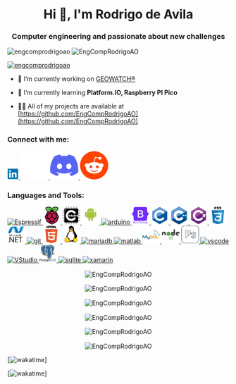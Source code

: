 <h1 align="center">Hi 👋, I'm Rodrigo de Avila</h1>
<h3 align="center">Computer engineering and passionate about new challenges</h3>

<p align="left"> 
  <img src="https://komarev.com/ghpvc/?username=engcomprodrigoao&label=Profile%20views&color=0e75b6&style=flat" alt="engcomprodrigoao" />
  <img  src="https://wakatime.com/badge/github/EngCompRodrigoAO/Multimanutencao.svg" alt="EngCompRodrigoAO" />
</p>

<p align="left"> 
  <a href="https://github.com/ryo-ma/github-profile-trophy">
    <img src="https://github-profile-trophy.vercel.app/?username=engcomprodrigoao" alt="engcomprodrigoao" />
  </a> 
</p>



- 🔭 I’m currently working on [GEOWATCH®](https://github.com/EngCompRodrigoAO/GEOWATCH-)

- 🌱 I’m currently learning **Platform.IO, Raspberry PI Pico**

- 👨‍💻 All of my projects are available at [https://github.com/EngCompRodrigoAO](https://github.com/EngCompRodrigoAO)

<h3 align="left">Connect with me:</h3>
<p align="left">
  <a href="https://www.linkedin.com/in/rodrigo-de-avila-oliveira-341b06182" target="blank">
    <img src="https://raw.githubusercontent.com/devicons/devicon/refs/heads/master/icons/linkedin/linkedin-original.svg" alt="linkedin"  width="5%" />
  </a>
  <a href="https://x.com/Rodrigo72407284" target="blank">
    <img src="https://raw.githubusercontent.com/CLorant/readme-social-icons/refs/heads/main/large/light/twitter-x.svg" alt="x" />
  </a>
  <a href="https://discord.com/channels/@eng.rodrigo.ao" target="blank">
    <img src="https://raw.githubusercontent.com/CLorant/readme-social-icons/refs/heads/main/large/colored/discord.svg" alt="Discord" />
  </a>
  <a href="https://www.reddit.com/user/Deep_Patience7202/" target="blank">
    <img src="https://raw.githubusercontent.com/CLorant/readme-social-icons/refs/heads/main/large/colored/reddit.svg" alt="Reddit" />
  </a>
</p>

<h3 align="left">Languages and Tools:</h3>
  <p align="left">
    <a href="https://www.espressif.com/" target="_blank" rel="noreferrer">
      <img src="https://cdn.worldvectorlogo.com/logos/espressif-systems.svg" alt="Espressif" width="40" height="40"/>
    </a>
    <a href="https://www.raspberrypi.com/documentation/microcontrollers/pico-series.html" target="_blank" rel="noreferrer"> 
      <img src="https://raw.githubusercontent.com/devicons/devicon/refs/heads/master/icons/raspberrypi/raspberrypi-original.svg" alt="Raspberrypi" width="40" height="40"/>
    </a>
    <a href="https://www.geeksforgeeks.org/embedded-c/" target="_blank" rel="noreferrer">
      <img src="https://raw.githubusercontent.com/devicons/devicon/refs/heads/master/icons/embeddedc/embeddedc-original-wordmark.svg" alt="EmbeddedC" width="40" height="40"/>
    </a>
    <a href="https://developer.android.com" target="_blank" rel="noreferrer">
      <img src="https://raw.githubusercontent.com/devicons/devicon/master/icons/android/android-original-wordmark.svg" alt="android" width="40" height="40"/>
    </a>
    <a href="https://www.arduino.cc/" target="_blank" rel="noreferrer">
      <img src="https://cdn.worldvectorlogo.com/logos/arduino-1.svg" alt="arduino" width="40" height="40"/> 
    </a> 
    <a href="https://getbootstrap.com" target="_blank" rel="noreferrer">
      <img src="https://raw.githubusercontent.com/devicons/devicon/master/icons/bootstrap/bootstrap-plain-wordmark.svg" alt="bootstrap" width="40" height="40"/>
    </a> 
    <a href="https://www.cprogramming.com/" target="_blank" rel="noreferrer"> 
      <img src="https://raw.githubusercontent.com/devicons/devicon/master/icons/c/c-original.svg" alt="c" width="40" height="40"/> 
    </a> 
    <a href="https://www.w3schools.com/cpp/" target="_blank" rel="noreferrer"> 
      <img src="https://raw.githubusercontent.com/devicons/devicon/master/icons/cplusplus/cplusplus-original.svg" alt="cplusplus" width="40" height="40"/> 
    </a>
    <a href="https://www.w3schools.com/cs/" target="_blank" rel="noreferrer"> 
      <img src="https://raw.githubusercontent.com/devicons/devicon/master/icons/csharp/csharp-original.svg" alt="csharp" width="40" height="40"/> 
    </a> 
    <a href="https://www.w3schools.com/css/" target="_blank" rel="noreferrer"> 
      <img src="https://raw.githubusercontent.com/devicons/devicon/master/icons/css3/css3-original-wordmark.svg" alt="css3" width="40" height="40"/> 
    </a> 
    <a href="https://dotnet.microsoft.com/" target="_blank" rel="noreferrer"> 
      <img src="https://raw.githubusercontent.com/devicons/devicon/master/icons/dot-net/dot-net-original-wordmark.svg" alt="dotnet" width="40" height="40"/> 
    </a> 
    <a href="https://git-scm.com/" target="_blank" rel="noreferrer"> 
      <img src="https://www.vectorlogo.zone/logos/git-scm/git-scm-icon.svg" alt="git" width="40" height="40"/> 
    </a> 
    <a href="https://www.w3.org/html/" target="_blank" rel="noreferrer"> 
      <img src="https://raw.githubusercontent.com/devicons/devicon/master/icons/html5/html5-original-wordmark.svg" alt="html5" width="40" height="40"/> 
    </a> 
    <a href="https://www.linux.org/" target="_blank" rel="noreferrer"> 
      <img src="https://raw.githubusercontent.com/devicons/devicon/master/icons/linux/linux-original.svg" alt="linux" width="40" height="40"/> 
    </a> 
    <a href="https://mariadb.org/" target="_blank" rel="noreferrer"> 
      <img src="https://www.vectorlogo.zone/logos/mariadb/mariadb-icon.svg" alt="mariadb" width="40" height="40"/> 
    </a> 
    <a href="https://www.mathworks.com/" target="_blank" rel="noreferrer"> 
      <img src="https://upload.wikimedia.org/wikipedia/commons/2/21/Matlab_Logo.png" alt="matlab" width="40" height="40"/> 
    </a> 
    <a href="https://www.mysql.com/" target="_blank" rel="noreferrer">
      <img src="https://raw.githubusercontent.com/devicons/devicon/master/icons/mysql/mysql-original-wordmark.svg" alt="mysql" width="40" height="40"/> 
    </a> 
    <a href="https://nodejs.org" target="_blank" rel="noreferrer"> 
      <img src="https://raw.githubusercontent.com/devicons/devicon/master/icons/nodejs/nodejs-original-wordmark.svg" alt="nodejs" width="40" height="40"/>
    </a> 
    <a href="https://www.photoshop.com/en" target="_blank" rel="noreferrer"> 
      <img src="https://raw.githubusercontent.com/devicons/devicon/master/icons/photoshop/photoshop-line.svg" alt="photoshop" width="40" height="40"/> 
    </a>
    <a href="https://code.visualstudio.com/" target="_blank" rel="noreferrer"> 
      <img src="https://upload.wikimedia.org/wikipedia/commons/9/9a/Visual_Studio_Code_1.35_icon.svg" alt="vscode" width="40" height="40"/> 
    </a>
    <a href="https://visualstudio.microsoft.com/pt-br/" target="_blank" rel="noreferrer"> 
      <img src="https://visualstudio.microsoft.com/wp-content/uploads/2021/10/Product-Icon.svg" alt="VStudio" width="40" height="40"/> 
    </a>
    <a href="https://www.postgresql.org" target="_blank" rel="noreferrer"> 
      <img src="https://raw.githubusercontent.com/devicons/devicon/master/icons/postgresql/postgresql-original-wordmark.svg" alt="postgresql" width="40" height="40"/> 
    </a> 
    <a href="https://www.sqlite.org/" target="_blank" rel="noreferrer">
      <img src="https://www.vectorlogo.zone/logos/sqlite/sqlite-icon.svg" alt="sqlite" width="40" height="40"/> 
    </a> 
    <a href="https://dotnet.microsoft.com/apps/xamarin" target="_blank" rel="noreferrer"> 
      <img src="https://raw.githubusercontent.com/detain/svg-logos/780f25886640cef088af994181646db2f6b1a3f8/svg/xamarin.svg" alt="xamarin" width="40" height="40"/> 
    </a>
</p>

<p align="center">
  <img align="center" src="https://wakatime.com/share/@Eng_Comp_Rodrigo_AO/9b11406f-dd67-40b9-8cc6-9c3d7b19a228.svg" alt="EngCompRodrigoAO" />
</p>

<p align="center">
  <img align="center" width="650" height="300" src="https://wakatime.com/share/@Eng_Comp_Rodrigo_AO/ad119224-d7df-409f-9eed-e14495a01365.svg" alt="EngCompRodrigoAO" />
</p>

<p align="center">
  <img align="center" width="650" src="https://github-readme-stats.vercel.app/api?username=EngCompRodrigoAO&show_icons=true&theme=dark&count_private=true&include_all_commits=true&count_private=true" alt="EngCompRodrigoAO"/>
</p>

<p align="center">
  <img align="center" width="650" src="https://github-readme-stats.vercel.app/api?username=EngCompRodrigoAO&show_icons=true&locale=en&&show_icons=true&theme=dark&count_private=true" alt="EngCompRodrigoAO" />
</p>

<p align="center">
  <img align="center" width="650" src="https://github-readme-streak-stats.herokuapp.com/?user=EngCompRodrigoAO&theme=dark&count_private=true" alt="EngCompRodrigoAO" />
</p>

<p align="center">
  <img align="center" width="650" src="https://github-readme-stats.vercel.app/api/top-langs/?username=EngCompRodrigoAO&layout=compact&theme=dark&count_private=true" alt="EngCompRodrigoAO" />
</p>



[![wakatime](https://wakatime.com/badge/user/113a1041-de9d-4a47-a968-161b53635479/project/5e18e9a2-116a-4602-a84f-c996f6fde59b.svg)]


[![wakatime](https://wakatime.com/badge/user/113a1041-de9d-4a47-a968-161b53635479/project/0f72ae7a-23e5-4256-a7bf-39dc531071c6.svg)]

